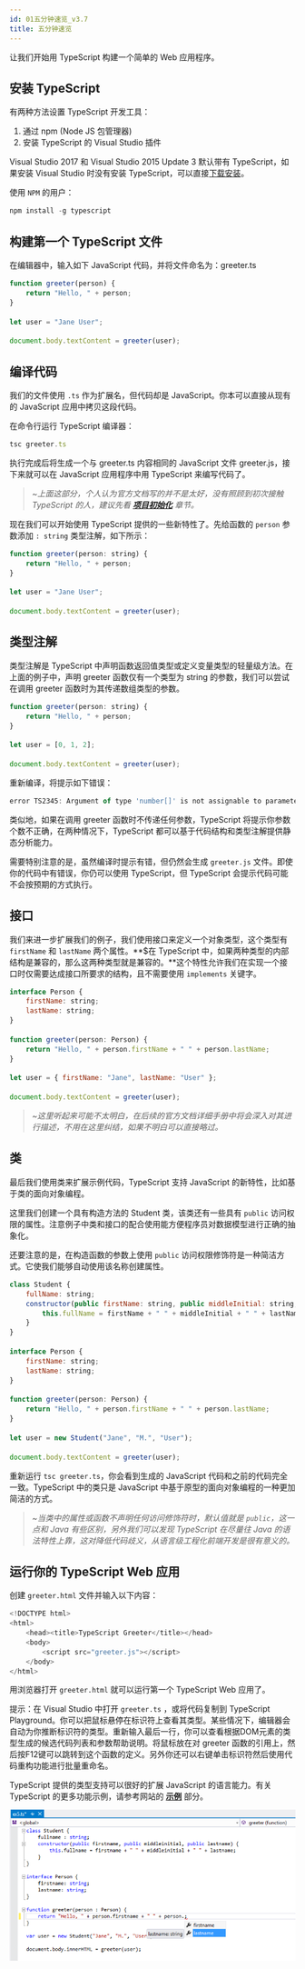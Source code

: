 ```yaml
---
id: 01五分钟速览_v3.7
title: 五分钟速览
---
```


让我们开始用 TypeScript 构建一个简单的 Web 应用程序。

## 安装 TypeScript

有两种方法设置 TypeScript 开发工具：

1. 通过 npm (Node JS 包管理器)
2. 安装 TypeScript 的 Visual Studio 插件

Visual Studio 2017 和 Visual Studio 2015 Update 3 默认带有 TypeScript，如果安装 Visual Studio 时没有安装 TypeScript，可以直接[下载安装](https://www.typescriptlang.org/#download-links)。

使用 `NPM` 的用户：
<!--JavaScript-->

```js
npm install -g typescript  
```

## 构建第一个 TypeScript 文件

在编辑器中，输入如下 JavaScript 代码，并将文件命名为：greeter.ts
<!--JavaScript-->

```js
function greeter(person) {
    return "Hello, " + person;
}

let user = "Jane User";

document.body.textContent = greeter(user);
```

## 编译代码

我们的文件使用 `.ts` 作为扩展名，但代码却是 JavaScript。你本可以直接从现有的 JavaScript 应用中拷贝这段代码。

在命令行运行 TypeScript 编译器：
<!--JavaScript-->

```js
tsc greeter.ts
```

执行完成后将生成一个与 greeter.ts 内容相同的 JavaScript 文件 greeter.js，接下来就可以在 JavaScript 应用程序中用 TypeScript 来编写代码了。
>*~上面这部分，个人认为官方文档写的并不是太好，没有照顾到初次接触 TypeScript 的人，建议先看 [**项目初始化**](../../../01开始/01项目初始化.md) 章节。*

现在我们可以开始使用 TypeScript 提供的一些新特性了。先给函数的 `person` 参数添加 `: string` 类型注解，如下所示：
<!--JavaScript-->

```js
function greeter(person: string) {
    return "Hello, " + person;
}

let user = "Jane User";

document.body.textContent = greeter(user);
```

## 类型注解

类型注解是 TypeScript 中声明函数返回值类型或定义变量类型的轻量级方法。在上面的例子中，声明 greeter 函数仅有一个类型为 string 的参数，我们可以尝试在调用 greeter 函数时为其传递数组类型的参数。
<!--JavaScript-->

```js
function greeter(person: string) {
    return "Hello, " + person;
}

let user = [0, 1, 2];

document.body.textContent = greeter(user);
```

重新编译，将提示如下错误：
<!--JavaScript-->

```js
error TS2345: Argument of type 'number[]' is not assignable to parameter of type 'string'.
```

类似地，如果在调用 greeter 函数时不传递任何参数，TypeScript 将提示你参数个数不正确，在两种情况下，TypeScript 都可以基于代码结构和类型注解提供静态分析能力。

需要特别注意的是，虽然编译时提示有错，但仍然会生成 `greeter.js` 文件。即使你的代码中有错误，你仍可以使用 TypeScript，但 TypeScript 会提示代码可能不会按预期的方式执行。

## 接口

我们来进一步扩展我们的例子，我们使用接口来定义一个对象类型，这个类型有 `firstName` 和 `lastName` 两个属性。**$在 TypeScript 中，如果两种类型的内部结构是兼容的，那么这两种类型就是兼容的。**这个特性允许我们在实现一个接口时仅需要达成接口所要求的结构，且不需要使用 `implements` 关键字。
<!--JavaScript-->

```js
interface Person {
    firstName: string;
    lastName: string;
}

function greeter(person: Person) {
    return "Hello, " + person.firstName + " " + person.lastName;
}

let user = { firstName: "Jane", lastName: "User" };

document.body.textContent = greeter(user);
```

>*~这里听起来可能不太明白，在后续的官方文档详细手册中将会深入对其进行描述，不用在这里纠结，如果不明白可以直接略过。*

## 类

最后我们使用类来扩展示例代码，TypeScript 支持 JavaScript 的新特性，比如基于类的面向对象编程。

这里我们创建一个具有构造方法的 Student 类，该类还有一些具有 `public` 访问权限的属性。注意例子中类和接口的配合使用能方便程序员对数据模型进行正确的抽象化。

还要注意的是，在构造函数的参数上使用 `public` 访问权限修饰符是一种简洁方式。它使我们能够自动使用该名称创建属性。
<!--JavaScript-->

```js
class Student {
    fullName: string;
    constructor(public firstName: string, public middleInitial: string, public lastName: string) {
        this.fullName = firstName + " " + middleInitial + " " + lastName;
    }
}

interface Person {
    firstName: string;
    lastName: string;
}

function greeter(person: Person) {
    return "Hello, " + person.firstName + " " + person.lastName;
}

let user = new Student("Jane", "M.", "User");

document.body.textContent = greeter(user);
```

重新运行 `tsc greeter.ts`，你会看到生成的 JavaScript 代码和之前的代码完全一致。TypeScript 中的类只是 JavaScript 中基于原型的面向对象编程的一种更加简洁的方式。

> *~当类中的属性或函数不声明任何访问修饰符时，默认值就是 `public`，这一点和 Java 有些区别，另外我们可以发现 TypeScript 在尽量往 Java 的语法特性上靠，这对降低代码歧义，从语言级工程化前端开发是很有意义的。*

## 运行你的 TypeScript Web 应用

创建 `greeter.html` 文件并输入以下内容：
<!--JavaScript-->

```js
<!DOCTYPE html>
<html>
    <head><title>TypeScript Greeter</title></head>
    <body>
        <script src="greeter.js"></script>
    </body>
</html>
```

用浏览器打开 `greeter.html` 就可以运行第一个 TypeScript Web 应用了。

提示：在 Visual Studio 中打开 `greeter.ts` ，或将代码复制到 TypeScript Playground。你可以把鼠标悬停在标识符上查看其类型。某些情况下，编辑器会自动为你推断标识符的类型。重新输入最后一行，你可以查看根据DOM元素的类型生成的候选代码列表和参数帮助说明。将鼠标放在对 greeter 函数的引用上，然后按F12键可以跳转到这个函数的定义。另外你还可以右键单击标识符然后使用代码重构功能进行批量重命名。

TypeScript 提供的类型支持可以很好的扩展 JavaScript 的语言能力。有关 TypeScript 的更多功能示例，请参考网站的 [**示例**](https://www.typescriptlang.org/samples/index.html) 部分。

![示例](/docs/assets/02官方文档/v3.7/01入门指南/greet_person.png)
